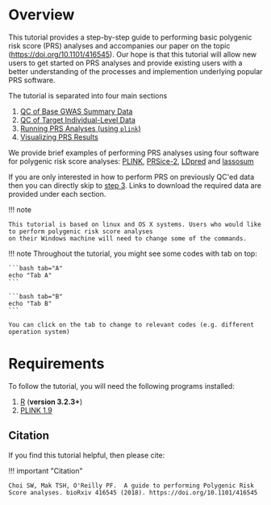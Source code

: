 # Overview 
This tutorial provides a step-by-step guide to performing basic polygenic risk score (PRS) analyses and accompanies our paper on the topic (https://doi.org/10.1101/416545). Our hope is that this tutorial will allow new users to get started on PRS analyses and provide existing users with a better understanding of the processes and implemention underlying popular PRS software.

The tutorial is separated into four main sections

1. [QC of Base GWAS Summary Data](base.md)
2. [QC of Target Individual-Level Data](target.md)
3. [Running PRS Analyses (using `plink`)](plink.md)
4. [Visualizing PRS Results](plink_visual.md)

We provide brief examples of performing PRS analyses using four software for polygenic risk score analyses: [PLINK](plink.md), [PRSice-2](prsice.md), [LDpred](ldpred.md) and [lassosum](lassosum.md)

If you are only interested in how to perform PRS on previously QC'ed data then you can directly skip to [step 3](plink.md). Links to download the required data are provided under each section.

!!! note

    This tutorial is based on linux and OS X systems. Users who would like to perform polygenic risk score analyses
    on their Windows machine will need to change some of the commands.

!!! note
    Throughout the tutorial, you might see some codes with tab on top:

    ```bash tab="A"
    echo "Tab A"
    ```

    ```bash tab="B"
    echo "Tab B"
    ```

    You can click on the tab to change to relevant codes (e.g. different operation system)

# Requirements
To follow the tutorial, you will need the following programs installed:

1. [R](https://www.r-project.org/) (**version 3.2.3+**)
2. [PLINK 1.9](https://www.cog-genomics.org/plink2)

## Citation
If you find this tutorial helpful, then please cite:

!!! important "Citation"

    Choi SW, Mak TSH, O'Reilly PF.  A guide to performing Polygenic Risk Score analyses. bioRxiv 416545 (2018). https://doi.org/10.1101/416545
